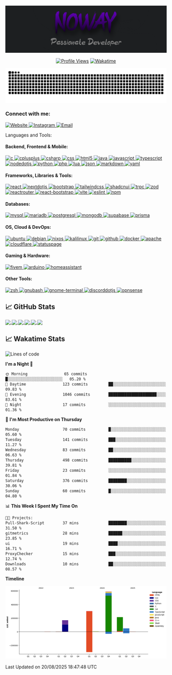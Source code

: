 [![Header](https://raw.githubusercontent.com/callmenoway/callmenoway/main/logo.png "Header")](https://davidecose.it/)

<div align="center">

[![Profile Views](https://komarev.com/ghpvc/?username=callmenoway&color=blueviolet&&style=for-the-badge)](https://github.com/callmenoway)
[![Wakatime](https://wakatime.com/badge/user/018cbc0e-79a9-41de-9ed4-11395b70eafd.svg?style=for-the-badge)](https://wakatime.com/@018cbc0e-79a9-41de-9ed4-11395b70eafd)

</div>

<a href="https://wakatime.com/@noway">
  <p align="center"> <img align="center" src="https://raw.githubusercontent.com/callmenoway/callmenoway/refs/heads/main/snake.svg" alt="callemnoway snake" />
</a>
<h3 align="left">Connect with me:</h3>
<p align="left">
  <a href="https://davidecose.com" target="_blank" rel="noreferrer">
    <img src="https://cdn.simpleicons.org/internetarchive/000000" alt="Website" height="30" width="40" />
  </a>
  <a href="https://instagram.com/davide.cose" target="_blank" rel="noreferrer">
    <img src="https://cdn.simpleicons.org/instagram/E4405F" alt="Instagram" height="30" width="40" />
  </a>
  <a href="mailto:admin@davidecose.com">
    <img src="https://cdn.simpleicons.org/gmail/D14836" alt="Email" height="30" width="40" />
  </a>
</p>

Languages and Tools:

<h4 align="left">Backend, Frontend & Mobile:</h4>
<p align="left">
<a href="https://www.cprogramming.com/" target="_blank" rel="noreferrer">
<img src="https://cdn.simpleicons.org/c/A8B9CC" alt="c" width="40" height="40"/>
</a>
<a href="https://www.cplusplus.com/" target="_blank" rel="noreferrer">
<img src="https://cdn.simpleicons.org/cplusplus/00599C" alt="cplusplus" width="40" height="40"/>
</a>
<a href="https://docs.microsoft.com/en-us/dotnet/csharp/" target="_blank" rel="noreferrer">
  <img src="https://cdn.jsdelivr.net/gh/devicons/devicon/icons/csharp/csharp-original.svg" alt="csharp" width="40" height="40"/>
</a>
<a href="https://www.w3schools.com/css/" target="_blank" rel="noreferrer">
<img src="https://cdn.simpleicons.org/css/1572B6" alt="css" width="40" height="40"/>
</a>
<a href="https://www.w3.org/html/" target="_blank" rel="noreferrer">
<img src="https://cdn.simpleicons.org/html5/E34F26" alt="html5" width="40" height="40"/>
</a>
<a href="https://www.java.com" target="_blank" rel="noreferrer">
  <img src="https://cdn.jsdelivr.net/gh/devicons/devicon/icons/java/java-original.svg" alt="java" width="40" height="40"/>
</a>
<a href="https://developer.mozilla.org/en-US/docs/Web/JavaScript" target="_blank" rel="noreferrer">
<img src="https://cdn.simpleicons.org/javascript/F7DF1E" alt="javascript" width="40" height="40"/>
</a>
<a href="https://www.typescriptlang.org/" target="_blank" rel="noreferrer">
<img src="https://cdn.simpleicons.org/typescript/3178C6" alt="typescript" width="40" height="40"/>
</a>
<a href="https://nodejs.org" target="_blank" rel="noreferrer">
<img src="https://cdn.simpleicons.org/nodedotjs/339933" alt="nodedotjs" width="40" height="40"/>
</a>
<a href="https://www.python.org" target="_blank" rel="noreferrer">
<img src="https://cdn.simpleicons.org/python/3776AB" alt="python" width="40" height="40"/>
</a>
<a href="https://www.php.net" target="_blank" rel="noreferrer">
<img src="https://cdn.simpleicons.org/php/777BB4" alt="php" width="40" height="40"/>
</a>
<a href="https://www.lua.org/" target="_blank" rel="noreferrer">
<img src="https://cdn.simpleicons.org/lua/2C2D72" alt="lua" width="40" height="40"/>
</a>
<a href="https://www.json.org/" target="_blank" rel="noreferrer">
<img src="https://cdn.simpleicons.org/json/000000" alt="json" width="40" height="40"/>
</a>
<a href="https://www.markdownguide.org/" target="_blank" rel="noreferrer">
<img src="https://cdn.simpleicons.org/markdown/000000" alt="markdown" width="40" height="40"/>
</a>
<a href="https://yaml.org/" target="_blank" rel="noreferrer">
<img src="https://cdn.simpleicons.org/yaml/CB171E" alt="yaml" width="40" height="40"/>
</a>
</p>

<h4 align="left">Frameworks, Libraries & Tools:</h4>
<p align="left">
<a href="https://react.dev/" target="_blank" rel="noreferrer">
<img src="https://cdn.simpleicons.org/react/61DAFB" alt="react" width="40" height="40"/>
</a>
<a href="https://nextjs.org/" target="_blank" rel="noreferrer">
<img src="https://cdn.simpleicons.org/nextdotjs/000000" alt="nextdotjs" width="40" height="40"/>
</a>
<a href="https://getbootstrap.com" target="_blank" rel="noreferrer">
<img src="https://cdn.simpleicons.org/bootstrap/7952B3" alt="bootstrap" width="40" height="40"/>
</a>
<a href="https://tailwindcss.com/" target="_blank" rel="noreferrer">
<img src="https://cdn.simpleicons.org/tailwindcss/06B6D4" alt="tailwindcss" width="40" height="40"/>
</a>
<a href="https://ui.shadcn.com/" target="_blank" rel="noreferrer">
<img src="https://cdn.simpleicons.org/shadcnui/000000" alt="shadcnui" width="40" height="40"/>
</a>
<a href="https://trpc.io/" target="_blank" rel="noreferrer">
<img src="https://cdn.simpleicons.org/trpc/2596BE" alt="trpc" width="40" height="40"/>
</a>
<a href="https://zod.dev/" target="_blank" rel="noreferrer">
<img src="https://cdn.simpleicons.org/zod/3E67B1" alt="zod" width="40" height="40"/>
</a>
<a href="https://reactrouter.com/" target="_blank" rel="noreferrer">
<img src="https://cdn.simpleicons.org/reactrouter/F54418" alt="reactrouter" width="40" height="40"/>
</a>
<a href="https://react-bootstrap.github.io/" target="_blank" rel="noreferrer">
<img src="https://cdn.simpleicons.org/bootstrap/7952B3" alt="react-bootstrap" width="40" height="40"/>
</a>
<a href="https://vitejs.dev/" target="_blank" rel="noreferrer">
<img src="https://cdn.simpleicons.org/vite/646CFF" alt="vite" width="40" height="40"/>
</a>
<a href="https://eslint.org/" target="_blank" rel="noreferrer">
<img src="https://cdn.simpleicons.org/eslint/4B32C3" alt="eslint" width="40" height="40"/>
</a>
<a href="https://www.npmjs.com/" target="_blank" rel="noreferrer">
<img src="https://cdn.simpleicons.org/npm/CB3837" alt="npm" width="40" height="40"/>
</a>
</p>

<h4 align="left">Databases:</h4>
<p align="left">
<a href="https://www.mysql.com/" target="_blank" rel="noreferrer">
<img src="https://cdn.simpleicons.org/mysql/4479A1" alt="mysql" width="40" height="40"/>
</a>
<a href="https://mariadb.org/" target="_blank" rel="noreferrer">
<img src="https://cdn.simpleicons.org/mariadb/003545" alt="mariadb" width="40" height="40"/>
</a>
<a href="https://www.postgresql.org/" target="_blank" rel="noreferrer">
<img src="https://cdn.simpleicons.org/postgresql/4169E1" alt="postgresql" width="40" height="40"/>
</a>
<a href="https://www.mongodb.com/" target="_blank" rel="noreferrer">
<img src="https://cdn.simpleicons.org/mongodb/47A248" alt="mongodb" width="40" height="40"/>
</a>
<a href="https://supabase.com/" target="_blank" rel="noreferrer">
<img src="https://cdn.simpleicons.org/supabase/3ECF8E" alt="supabase" width="40" height="40"/>
</a>
<a href="https://www.prisma.io/" target="_blank" rel="noreferrer">
<img src="https://cdn.simpleicons.org/prisma/2D3748" alt="prisma" width="40" height="40"/>
</a>
</p>

<h4 align="left">OS, Cloud & DevOps:</h4>
<p align="left">
<a href="https://ubuntu.com/" target="_blank" rel="noreferrer">
<img src="https://cdn.simpleicons.org/ubuntu/E95420" alt="ubuntu" width="40" height="40"/>
</a>
<a href="https://www.debian.org/" target="_blank" rel="noreferrer">
<img src="https://cdn.simpleicons.org/debian/A81D33" alt="debian" width="40" height="40"/>
</a>
<a href="https://nixos.org/" target="_blank" rel="noreferrer">
<img src="https://cdn.simpleicons.org/nixos/5277C3" alt="nixos" width="40" height="40"/>
</a>
<a href="https://www.kali.org/" target="_blank" rel="noreferrer">
<img src="https://cdn.simpleicons.org/kalilinux/557C94" alt="kalilinux" width="40" height="40"/>
</a>
<a href="https://git-scm.com/" target="_blank" rel="noreferrer">
<img src="https://cdn.simpleicons.org/git/F05032" alt="git" width="40" height="40"/>
</a>
<a href="https://github.com" target="_blank" rel="noreferrer">
<img src="https://cdn.simpleicons.org/github/181717" alt="github" width="40" height="40"/>
</a>
<a href="https://www.docker.com/" target="_blank" rel="noreferrer">
<img src="https://cdn.simpleicons.org/docker/2496ED" alt="docker" width="40" height="40"/>
</a>
<a href="https://www.apache.org/" target="_blank" rel="noreferrer">
<img src="https://cdn.simpleicons.org/apache/D22128" alt="apache" width="40" height="40"/>
</a>
<a href="https://www.cloudflare.com/" target="_blank" rel="noreferrer">
<img src="https://cdn.simpleicons.org/cloudflare/F38020" alt="cloudflare" width="40" height="40"/>
</a>
<a href="https://statuspage.io/" target="_blank" rel="noreferrer">
<img src="https://cdn.simpleicons.org/statuspage/0793D0" alt="statuspage" width="40" height="40"/>
</a>
</p>

<h4 align="left">Gaming & Hardware:</h4>
<p align="left">
<a href="https://fivem.net/" target="_blank" rel="noreferrer">
<img src="https://cdn.simpleicons.org/fivem/396280" alt="fivem" width="40" height="40"/>
</a>
<a href="https://www.arduino.cc/" target="_blank" rel="noreferrer">
<img src="https://cdn.simpleicons.org/arduino/00979D" alt="arduino" width="40" height="40"/>
</a>
<a href="https://www.home-assistant.io/" target="_blank" rel="noreferrer">
<img src="https://cdn.simpleicons.org/homeassistant/03A9F4" alt="homeassistant" width="40" height="40"/>
</a>
</p>

<h4 align="left">Other Tools:</h4>
<p align="left">
<a href="https://www.zsh.org/" target="_blank" rel="noreferrer">
<img src="https://cdn.simpleicons.org/zsh/F2F2F2" alt="zsh" width="40" height="40"/>
</a>
<a href="https://www.gnu.org/software/bash/" target="_blank" rel="noreferrer">
<img src="https://cdn.simpleicons.org/gnubash/4EAA25" alt="gnubash" width="40" height="40"/>
</a>
<a href="https://gitlab.gnome.org/GNOME/gnome-terminal" target="_blank" rel="noreferrer">
<img src="https://cdn.simpleicons.org/gnome/4A86C8" alt="gnome-terminal" width="40" height="40"/>
</a>
<a href="https://discord.js.org/" target="_blank" rel="noreferrer">
<img src="https://cdn.simpleicons.org/discord/5865F2" alt="discorddotjs" width="40" height="40"/>
</a>
<a href="https://opnsense.org/" target="_blank" rel="noreferrer">
<img src="https://cdn.simpleicons.org/opnsense/A31F34" alt="opnsense" width="40" height="40"/>
</a>
</p>

## &#x1f4c8; GitHub Stats
<a href="https://github.com/callmenoway">
  <img align="center" src="http://github-profile-summary-cards.vercel.app/api/cards/stats?username=callmenoway&theme=aura" height="180em" />
  <img align="center" src="http://github-profile-summary-cards.vercel.app/api/cards/most-commit-language?username=callmenoway&theme=aura" height="180em" />
  <img align="center" src="http://github-profile-summary-cards.vercel.app/api/cards/repos-per-language?username=callmenoway&theme=aura" height="180em" />
  <img align="center" src="http://github-profile-summary-cards.vercel.app/api/cards/productive-time?username=callmenoway&theme=aura" height="180em" />
  <img align="center" src="http://github-profile-summary-cards.vercel.app/api/cards/profile-details?username=callmenoway&theme=aura" height="180em" />
  <img align="center" src="https://github-profile-trophy.vercel.app/?username=callmenoway&theme=radical&no-frame=true&no-bg=true&margin-w=1" />
</a>  


## &#x1f4c8; Wakatime Stats
<!--START_SECTION:waka-->
![Lines of code](https://img.shields.io/badge/From%20Hello%20World%20I%27ve%20Written-1.3%20million%20lines%20of%20code-blue)

**I'm a Night 🦉** 

```text
🌞 Morning                65 commits          █░░░░░░░░░░░░░░░░░░░░░░░░   05.20 % 
🌆 Daytime                123 commits         ██░░░░░░░░░░░░░░░░░░░░░░░   09.83 % 
🌃 Evening                1046 commits        █████████████████████░░░░   83.61 % 
🌙 Night                  17 commits          ░░░░░░░░░░░░░░░░░░░░░░░░░   01.36 % 
```
📅 **I'm Most Productive on Thursday** 

```text
Monday                   70 commits          █░░░░░░░░░░░░░░░░░░░░░░░░   05.60 % 
Tuesday                  141 commits         ███░░░░░░░░░░░░░░░░░░░░░░   11.27 % 
Wednesday                83 commits          ██░░░░░░░░░░░░░░░░░░░░░░░   06.63 % 
Thursday                 498 commits         ██████████░░░░░░░░░░░░░░░   39.81 % 
Friday                   23 commits          ░░░░░░░░░░░░░░░░░░░░░░░░░   01.84 % 
Saturday                 376 commits         ████████░░░░░░░░░░░░░░░░░   30.06 % 
Sunday                   60 commits          █░░░░░░░░░░░░░░░░░░░░░░░░   04.80 % 
```


📊 **This Week I Spent My Time On** 

```text
🐱‍💻 Projects: 
Pull-Shark-Script        37 mins             ████████░░░░░░░░░░░░░░░░░   31.50 % 
gitmetrics               28 mins             ██████░░░░░░░░░░░░░░░░░░░   23.85 % 
ui                       19 mins             ████░░░░░░░░░░░░░░░░░░░░░   16.71 % 
ProxyChecker             15 mins             ███░░░░░░░░░░░░░░░░░░░░░░   12.74 % 
Downloads                10 mins             ██░░░░░░░░░░░░░░░░░░░░░░░   08.57 % 
```

**Timeline**

![Lines of Code chart](https://raw.githubusercontent.com/callmenoway/callmenoway/main/assets/bar_graph.png)


 Last Updated on 20/08/2025 18:47:48 UTC
<!--END_SECTION:waka-->
